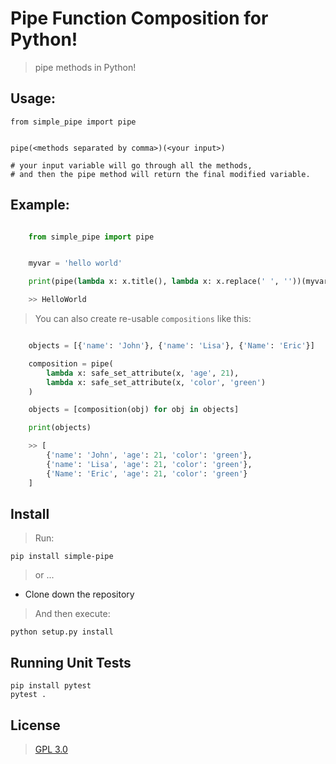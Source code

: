 # Pipe Function Composition for Python!
> pipe methods in Python!

## Usage:

    from simple_pipe import pipe
    
    
    pipe(<methods separated by comma>)(<your input>)

    # your input variable will go through all the methods,
    # and then the pipe method will return the final modified variable.

## Example:
```python

    from simple_pipe import pipe


    myvar = 'hello world'

    print(pipe(lambda x: x.title(), lambda x: x.replace(' ', ''))(myvar))

    >> HelloWorld
```

> You can also create re-usable `compositions` like this:
```python

    objects = [{'name': 'John'}, {'name': 'Lisa'}, {'Name': 'Eric'}]

    composition = pipe(
        lambda x: safe_set_attribute(x, 'age', 21),
        lambda x: safe_set_attribute(x, 'color', 'green')
    )

    objects = [composition(obj) for obj in objects]

    print(objects)

    >> [
        {'name': 'John', 'age': 21, 'color': 'green'},
        {'name': 'Lisa', 'age': 21, 'color': 'green'},
        {'Name': 'Eric', 'age': 21, 'color': 'green'}
    ]
```

## Install
> Run:

    pip install simple-pipe

> or ...

* Clone down the repository

> And then execute:

    python setup.py install

## Running Unit Tests

    pip install pytest
    pytest .

## License
> [GPL 3.0](gpl-3.0.md)
